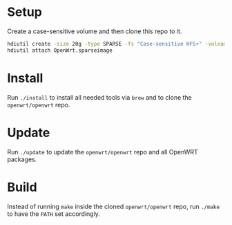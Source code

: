 # Setup

Create a case-sensitive volume and then clone this repo to it.

```bash
hdiutil create -size 20g -type SPARSE -fs "Case-sensitive HFS+" -volname OpenWrt OpenWrt.sparseimage
hdiutil attach OpenWrt.sparseimage
```


# Install

Run `./install` to install all needed tools via `brew` and to clone the `openwrt/openwrt` repo.


# Update

Run `./update` to update the `openwrt/openwrt` repo and all OpenWRT packages.


# Build

Instead of running `make` inside the cloned `openwrt/openwrt` repo, run `./make` to have the `PATH` set accordingly.
